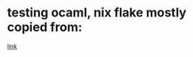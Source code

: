 # testing ocaml, nix flake mostly copied from:

[link](https://github.com/brendanzab/ocaml-flake-example/blob/main/flake.nix#LL14C1-L19C5)
